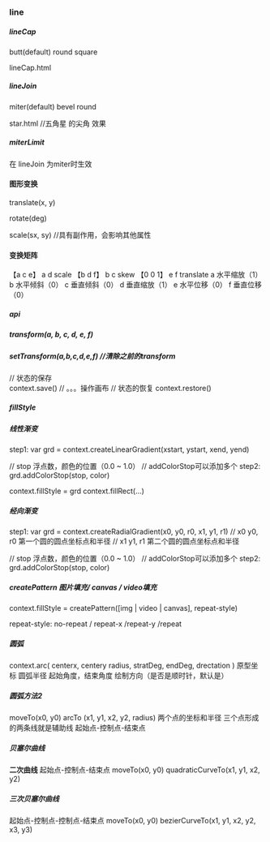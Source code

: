 
### line

##### lineCap
 butt(default)
 round
 square

 lineCap.html

##### lineJoin
 miter(default)
 bevel
 round

 star.html //五角星 的尖角 效果


##### miterLimit 
在 lineJoin 为miter时生效 

#### 图形变换

translate(x, y)

rotate(deg)

scale(sx, sy) //具有副作用，会影响其他属性

#### 变换矩阵
【a c e】  a d scale
【b d f】  b c skew
【0 0 1】  e f translate
 a 水平缩放（1）
 b 水平倾斜（0）
 c 垂直倾斜（0）
 d 垂直缩放（1）
 e 水平位移（0）
 f 垂直位移（0）
 ##### api
 ##### transform(a, b, c, d, e, f)
 ##### setTransform(a,b,c,d,e,f) //清除之前的transform

// 状态的保存    
context.save()
// 。。。操作画布
// 状态的恢复
context.restore()

##### fillStyle

##### 线性渐变
step1: var grd = context.createLinearGradient(xstart, ystart, xend, yend)

// stop 浮点数，颜色的位置（0.0 ~ 1.0）
// addColorStop可以添加多个
step2: grd.addColorStop(stop, color)

context.fillStyle = grd
context.fillRect(...)

##### 经向渐变
step1: var grd = context.createRadialGradient(x0, y0, r0, x1, y1, r1)
// x0 y0, r0 第一个圆的圆点坐标点和半径
// x1 y1, r1 第二个圆的圆点坐标点和半径

// stop 浮点数，颜色的位置（0.0 ~ 1.0）
// addColorStop可以添加多个
step2: grd.addColorStop(stop, color)

##### createPattern 图片填充/ canvas / video填充
context.fillStyle = createPattern([img | video | canvas], repeat-style)

repeat-style: no-repeat / repeat-x /repeat-y /repeat


##### 圆弧
context.arc(
    centerx, centery
    radius,
    stratDeg, endDeg,
    drectation
)
原型坐标
圆弧半径
起始角度，结束角度
绘制方向（是否是顺时针，默认是）

##### 圆弧方法2
moveTo(x0, y0)
arcTo (x1, y1, x2, y2, radius) 两个点的坐标和半径
三个点形成的两条线就是辅助线
起始点-控制点-结束点

##### 贝塞尔曲线
**二次曲线**
起始点-控制点-结束点
moveTo(x0, y0)
quadraticCurveTo(x1, y1, x2, y2)

##### 三次贝塞尔曲线
起始点-控制点-控制点-结束点
moveTo(x0, y0)
bezierCurveTo(x1, y1, x2, y2, x3, y3)